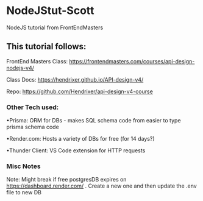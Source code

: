 # NodeJStut-Scott
NodeJS tutorial from FrontEndMasters


## This tutorial follows: 

FrontEnd Masters Class: https://frontendmasters.com/courses/api-design-nodejs-v4/

Class Docs: https://hendrixer.github.io/API-design-v4/

Repo: https://github.com/Hendrixer/api-design-v4-course


### Other Tech used: 

•Prisma: ORM for DBs - makes SQL schema code from easier to type prisma schema code

•Render.com: Hosts a variety of DBs for free (for 14 days?)

•Thunder Client: VS Code extension for HTTP requests

### Misc Notes


Note: Might break if free postgresDB expires on https://dashboard.render.com/ . Create a new one and then update the .env file to new DB
